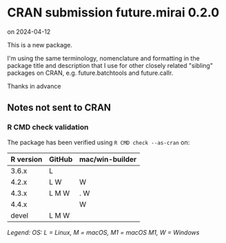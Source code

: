 # CRAN submission future.mirai 0.2.0

on 2024-04-12

This is a new package.

I'm using the same terminology, nomenclature and formatting in the package title and description that I use for other closely related "sibling" packages on CRAN, e.g. future.batchtools and future.callr.

Thanks in advance


## Notes not sent to CRAN

### R CMD check validation

The package has been verified using `R CMD check --as-cran` on:

| R version | GitHub | mac/win-builder |
| --------- | ------ | --------------- |
| 3.6.x     | L      |                 |
| 4.2.x     | L   W  |    W            |
| 4.3.x     | L M W  |  . W            |
| 4.4.x     |        |    W            |
| devel     | L M W  |                 |

*Legend: OS: L = Linux, M = macOS, M1 = macOS M1, W = Windows*
